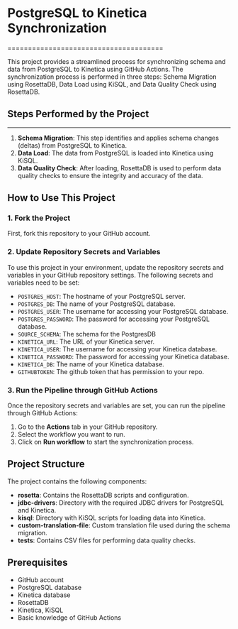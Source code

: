 # PostgreSQL to Kinetica Synchronization
======================================

This project provides a streamlined process for synchronizing schema and data from PostgreSQL to Kinetica using GitHub Actions. The synchronization process is performed in three steps: Schema Migration using RosettaDB, Data Load using KiSQL, and Data Quality Check using RosettaDB.

## Steps Performed by the Project
------------------------------

1.  **Schema Migration**: This step identifies and applies schema changes (deltas) from PostgreSQL to Kinetica.
2.  **Data Load**: The data from PostgreSQL is loaded into Kinetica using KiSQL.
3.  **Data Quality Check**: After loading, RosettaDB is used to perform data quality checks to ensure the integrity and accuracy of the data.

How to Use This Project
-----------------------

### 1\. Fork the Project

First, fork this repository to your GitHub account.

### 2\. Update Repository Secrets and Variables

To use this project in your environment, update the repository secrets and variables in your GitHub repository settings. The following secrets and variables need to be set:

-   `POSTGRES_HOST`: The hostname of your PostgreSQL server.
-   `POSTGRES_DB`: The name of your PostgreSQL database.
-   `POSTGRES_USER`: The username for accessing your PostgreSQL database.
-   `POSTGRES_PASSWORD`: The password for accessing your PostgreSQL database.
-   `SOURCE_SCHEMA`: The schema for the PostgresDB
-   `KINETICA_URL`: The URL of your Kinetica server.
-   `KINETICA_USER`: The username for accessing your Kinetica database.
-   `KINETICA_PASSWORD`: The password for accessing your Kinetica database.
-   `KINETICA_DB`: The name of your Kinetica database.
-   `GITHUBTOKEN`: The github token that has permission to your repo.

### 3\. Run the Pipeline through GitHub Actions

Once the repository secrets and variables are set, you can run the pipeline through GitHub Actions:

1.  Go to the **Actions** tab in your GitHub repository.
2.  Select the workflow you want to run.
3.  Click on **Run workflow** to start the synchronization process.

Project Structure
-----------------

The project contains the following components:

-   **rosetta**: Contains the RosettaDB scripts and configuration.
-   **jdbc-drivers**: Directory with the required JDBC drivers for PostgreSQL and Kinetica.
-   **kisql**: Directory with KiSQL scripts for loading data into Kinetica.
-   **custom-translation-file**: Custom translation file used during the schema migration.
-   **tests**: Contains CSV files for performing data quality checks.

Prerequisites
-------------

-   GitHub account
-   PostgreSQL database
-   Kinetica database
-   RosettaDB
-   Kinetica, KiSQL
-   Basic knowledge of GitHub Actions
